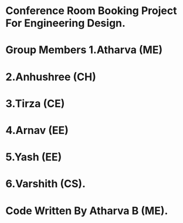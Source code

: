# Conference Room Booking Project For Engineering Design.
# Group Members 1.Atharva (ME) 
#               2.Anhushree (CH) 
#               3.Tirza (CE) 
#               4.Arnav (EE)
#               5.Yash (EE)
#               6.Varshith (CS).
# Code Written By Atharva B (ME).
